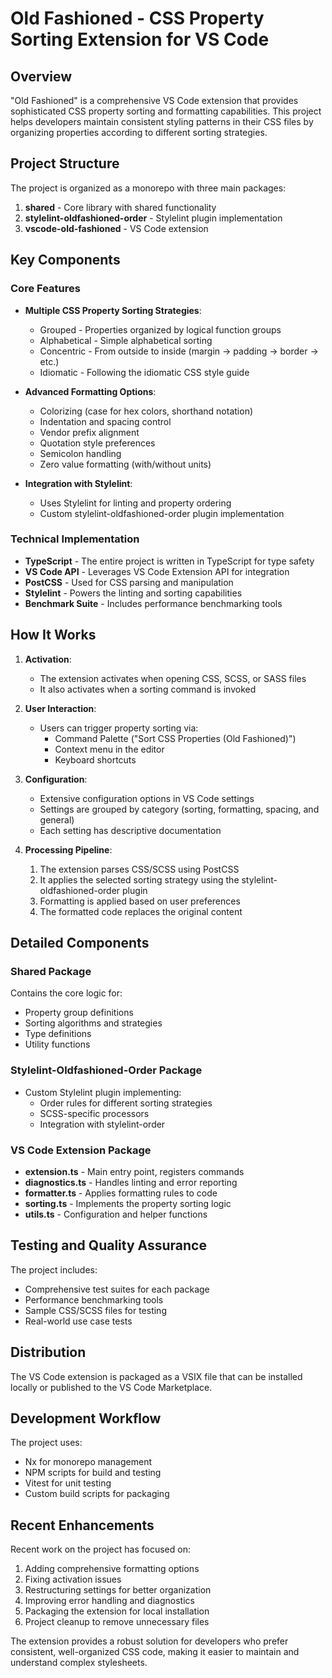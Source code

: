 # Old Fashioned - CSS Property Sorting Extension for VS Code

## Overview

"Old Fashioned" is a comprehensive VS Code extension that provides sophisticated CSS property sorting and formatting capabilities. This project helps developers maintain consistent styling patterns in their CSS files by organizing properties according to different sorting strategies.

## Project Structure

The project is organized as a monorepo with three main packages:

1. **shared** - Core library with shared functionality
2. **stylelint-oldfashioned-order** - Stylelint plugin implementation
3. **vscode-old-fashioned** - VS Code extension

## Key Components

### Core Features

- **Multiple CSS Property Sorting Strategies**:
  - Grouped - Properties organized by logical function groups
  - Alphabetical - Simple alphabetical sorting
  - Concentric - From outside to inside (margin → padding → border → etc.)
  - Idiomatic - Following the idiomatic CSS style guide

- **Advanced Formatting Options**:
  - Colorizing (case for hex colors, shorthand notation)
  - Indentation and spacing control
  - Vendor prefix alignment
  - Quotation style preferences
  - Semicolon handling
  - Zero value formatting (with/without units)

- **Integration with Stylelint**:
  - Uses Stylelint for linting and property ordering
  - Custom stylelint-oldfashioned-order plugin implementation

### Technical Implementation

- **TypeScript** - The entire project is written in TypeScript for type safety
- **VS Code API** - Leverages VS Code Extension API for integration
- **PostCSS** - Used for CSS parsing and manipulation
- **Stylelint** - Powers the linting and sorting capabilities
- **Benchmark Suite** - Includes performance benchmarking tools

## How It Works

1. **Activation**:
   - The extension activates when opening CSS, SCSS, or SASS files
   - It also activates when a sorting command is invoked

2. **User Interaction**:
   - Users can trigger property sorting via:
     - Command Palette ("Sort CSS Properties (Old Fashioned)")
     - Context menu in the editor
     - Keyboard shortcuts

3. **Configuration**:
   - Extensive configuration options in VS Code settings
   - Settings are grouped by category (sorting, formatting, spacing, and general)
   - Each setting has descriptive documentation

4. **Processing Pipeline**:
   1. The extension parses CSS/SCSS using PostCSS
   2. It applies the selected sorting strategy using the stylelint-oldfashioned-order plugin
   3. Formatting is applied based on user preferences
   4. The formatted code replaces the original content

## Detailed Components

### Shared Package

Contains the core logic for:
- Property group definitions
- Sorting algorithms and strategies
- Type definitions
- Utility functions

### Stylelint-Oldfashioned-Order Package

- Custom Stylelint plugin implementing:
  - Order rules for different sorting strategies
  - SCSS-specific processors
  - Integration with stylelint-order

### VS Code Extension Package

- **extension.ts** - Main entry point, registers commands
- **diagnostics.ts** - Handles linting and error reporting
- **formatter.ts** - Applies formatting rules to code
- **sorting.ts** - Implements the property sorting logic
- **utils.ts** - Configuration and helper functions

## Testing and Quality Assurance

The project includes:
- Comprehensive test suites for each package
- Performance benchmarking tools
- Sample CSS/SCSS files for testing
- Real-world use case tests

## Distribution

The VS Code extension is packaged as a VSIX file that can be installed locally or published to the VS Code Marketplace.

## Development Workflow

The project uses:
- Nx for monorepo management
- NPM scripts for build and testing
- Vitest for unit testing
- Custom build scripts for packaging

## Recent Enhancements

Recent work on the project has focused on:

1. Adding comprehensive formatting options
2. Fixing activation issues
3. Restructuring settings for better organization
4. Improving error handling and diagnostics
5. Packaging the extension for local installation
6. Project cleanup to remove unnecessary files

The extension provides a robust solution for developers who prefer consistent, well-organized CSS code, making it easier to maintain and understand complex stylesheets.
